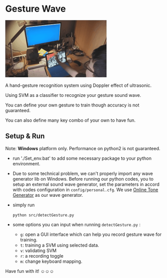 # Gesture Wave

![demo](Demo.gif)

A hand-gesture recognition system using Doppler effect of ultrasonic.

Using SVM as a classifier to recognize your gesture sound wave.

You can define your own gesture to train though accuracy is not guaranteed.

You can also define many key combo of your own to have fun.

## Setup & Run

Note: **Windows** platform only. Performance on python2 is not guaranteed.

* run './Set_env.bat' to add some necessary package to your python environment. 

* Due to some technical problem, we can't properly import any wave generator lib on Windows. Before running our python codes, you to setup an external sound wave generator, set the parameters in accord with codes configuration in `config/personal.cfg`.  We use [Online Tone Generator](http://www.szynalski.com/tone-generator/) as our wave generator.

* simply run 

  ```python src/detectGesture.py``` 

* some options you can input when running `detectGesture.py` :
  * `g`: open a GUI interface which can help you record  gesture wave for training.
  * `t`: training a SVM using selected data.
  * `v`: validating SVM
  * `r`: a recording toggle
  * `m`: change keyboard mapping.

Have fun with it! ☺☺☺
